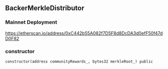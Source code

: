 ## BackerMerkleDistributor

### Mainnet Deployment

https://etherscan.io/address/0xC442b55A082f7D5F8d8DcDA3d0efF50f47dD0F82

### constructor

```solidity
constructor(address communityRewards_, bytes32 merkleRoot_) public
```

